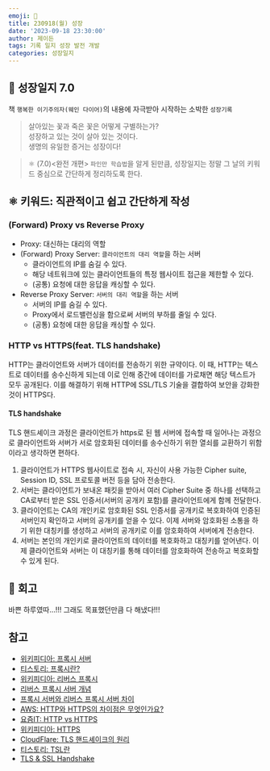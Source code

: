 ```yaml
---
emoji: 🌱
title: 230918(월) 성장
date: '2023-09-18 23:30:00'
author: 제이든
tags: 기록 일지 성장 발전 개발
categories: 성장일지
---
```


## 🚤 성장일지 7.0

책 `행복한 이기주의자(웨인 다이어)`의 내용에 자극받아 시작하는 소박한 `성장기록`

> 살아있는 꽃과 죽은 꽃은 어떻게 구별하는가?<br/>
> 성장하고 있는 것이 살아 있는 것이다.<br/>
> 생명의 유일한 증거는 성장이다!

> ⚛ (7.0)<완전 개편> `파인만 학습법`을 알게 된만큼, 성장일지는 정말 그 날의 키워드 중심으로 간단하게 정리하도록 한다.

## ⚛️ 키워드: 직관적이고 쉽고 간단하게 작성

### (Forward) Proxy vs Reverse Proxy

- Proxy: 대신하는 대리의 역할
- (Forward) Proxy Server: `클라이언트의 대리 역할`을 하는 서버
  - 클라이언트의 IP를 숨길 수 있다.
  - 해당 네트워크에 있는 클라이언트들의 특정 웹사이트 접근을 제한할 수 있다.
  - (공통) 요청에 대한 응답을 캐싱할 수 있다.
- Reverse Proxy Server: `서버의 대리 역할`을 하는 서버
  - 서버의 IP를 숨길 수 있다.
  - Proxy에서 로드밸런싱을 함으로써 서버의 부하를 줄일 수 있다.
  - (공통) 요청에 대한 응답을 캐싱할 수 있다.

### HTTP vs HTTPS(feat. TLS handshake)

HTTP는 클라이언트와 서버가 데이터를 전송하기 위한 규약이다. 이 때, HTTP는 텍스트로 데이터를 송수신하게 되는데 이로 인해 중간에 데이터를 가로채면 해당 텍스트가 모두 공개된다. 이를 해결하기 위해 HTTP에 SSL/TLS 기술을 결합하여 보안을 강화한 것이 HTTPS다.

#### TLS handshake

TLS 핸드셰이크 과정은 클라이언트가 https로 된 웹 서버에 접속할 때 일어나는 과정으로 클라이언트와 서버가 서로 암호화된 데이터를 송수신하기 위한 열쇠를 교환하기 위함이라고 생각하면 편하다.

1. 클라이언트가 HTTPS 웹사이트로 접속 시, 자신이 사용 가능한 Cipher suite, Session ID, SSL 프로토콜 버전 등을 담아 전송한다.
2. 서버는 클라이언트가 보내온 패킷을 받아서 여러 Cipher Suite 중 하나를 선택하고 CA로부터 받은 SSL 인증서(서버의 공개키 포함)를 클라이언트에게 함께 전달한다.
3. 클라이언트는 CA의 개인키로 암호화된 SSL 인증서를 공개키로 복호화하여 인증된 서버인지 확인하고 서버의 공개키를 얻을 수 있다. 이제 서버와 암호화된 소통을 하기 위한 대칭키를 생성하고 서버의 공개키로 이를 암호화하여 서버에게 전송한다.
4. 서버는 본인의 개인키로 클라이언트의 데이터를 복호화하고 대칭키를 얻어낸다. 이제 클라이언트와 서버는 이 대칭키를 통해 데이터를 암호화하여 전송하고 복호화할 수 있게 된다.

## 📝 회고

바쁜 하루였따...!!! 그래도 목표했던만큼 다 해냈다!!!

## 참고

- [위키피디아: 프록시 서버](https://ko.wikipedia.org/wiki/%ED%94%84%EB%A1%9D%EC%8B%9C_%EC%84%9C%EB%B2%84)
- [티스토리: 프록시란?](https://engineer-mole.tistory.com/288)
- [위키피디아: 리버스 프록시](https://ko.wikipedia.org/wiki/%EB%A6%AC%EB%B2%84%EC%8A%A4_%ED%94%84%EB%A1%9D%EC%8B%9C)
- [리버스 프록시 서버 개념](https://losskatsu.github.io/it-infra/reverse-proxy/#4-%ED%8F%AC%EC%9B%8C%EB%93%9C-%ED%94%84%EB%A1%9D%EC%8B%9C-vs-%EB%A6%AC%EB%B2%84%EC%8A%A4-%ED%94%84%EB%A1%9D%EC%8B%9C)
- [프록시 서버와 리버스 프록시 서버 차이](https://inpa.tistory.com/entry/NETWORK-%F0%9F%93%A1-Reverse-Proxy-Forward-Proxy-%EC%A0%95%EC%9D%98-%EC%B0%A8%EC%9D%B4-%EC%A0%95%EB%A6%AC)
- [AWS: HTTP와 HTTPS의 차이점은 무엇인가요?](https://aws.amazon.com/ko/compare/the-difference-between-https-and-http/)
- [요즘IT: HTTP vs HTTPS](https://yozm.wishket.com/magazine/detail/130/)
- [위키피디아: HTTPS](https://ko.wikipedia.org/wiki/HTTPS)
- [CloudFlare: TLS 핸드셰이크의 원리](https://www.cloudflare.com/ko-kr/learning/ssl/what-happens-in-a-tls-handshake/)
- [티스토리: TSL란](https://sunrise-min.tistory.com/entry/TLS-Handshake%EB%8A%94-%EC%96%B4%EB%96%BB%EA%B2%8C-%EC%A7%84%ED%96%89%EB%90%98%EB%8A%94%EA%B0%80)
- [TLS & SSL Handshake](https://steady-coding.tistory.com/512)

```toc

```
